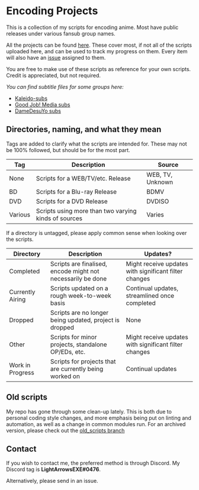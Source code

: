 # Encoding Projects

This is a collection of my scripts for encoding anime.
Most have public releases under various fansub group names.

All the projects can be found [here][projects_all].
These cover most, if not all of the scripts uploaded here,
and can be used to track my progress on them.
Every item will also have an [issue][issues] assigned to them.

You are free to make use of these scripts as reference for your own scripts.
Credit is appreciated, but not required.

*You can find subtitle files for some groups here:*

- [Kaleido-subs][kaleido]
- [Good Job! Media subs][gjm]
- [DameDesuYo subs][ddy]

## Directories, naming, and what they mean

Tags are added to clarify what the scripts are intended for.
These may not be 100% followed, but should be for the most part.

| Tag | Description | Source |
|-----|-------------|--------|
| None | Scripts for a WEB/TV/etc. Release | WEB, TV, Unknown |
| BD   | Scripts for a Blu-ray Release | BDMV |
| DVD  | Scripts for a DVD Release | DVDISO |
| Various | Scripts using more than two varying kinds of sources | Varies |

If a directory is untagged, please apply common sense when looking over the scripts.

| Directory | Description | Updates? |
|-----------|-------------| ---------|
| Completed | Scripts are finalised, encode might not necessarily be done | Might receive updates with significant filter changes |
| Currently Airing | Scripts updated on a rough week-to-week basis | Continual updates, streamlined once completed |
| Dropped | Scripts are no longer being updated, project is dropped | None |
| Other | Scripts for minor projects, standalone OP/EDs, etc. | Might receive updates with significant filter changes |
| Work in Progress | Scripts for projects that are currently being worked on | Continual updates |

## Old scripts

My repo has gone through some clean-up lately.
This is both due to personal coding style changes,
and more emphasis being put on linting and automation,
as well as a change in common modules run.
For an archived version, please check out the [old_scripts branch][old_branch]

## Contact

If you wish to contact me, the preferred method is through Discord.
My Discord tag is **LightArrowsEXE#0476**.

Alternatively, please send in an issue.

[//]: Groups
[kaleido]: https://github.com/Kaleido-subs/
[gjm]: https://github.com/GoodJobMedia/gjmbatchscripts
[ddy]: https://github.com/DameDesuYo

[//]: Github
[old_branch]: https://github.com/LightArrowsEXE/Encoding-Projects/tree/old_scripts
[projects_all]: https://github.com/LightArrowsEXE/Encoding-Projects/projects
[issues]: https://github.com/LightArrowsEXE/Encoding-Projects/issues
